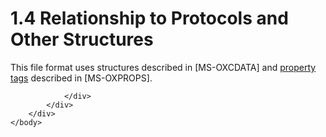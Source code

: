 <html dir="LTR" xmlns:mshelp="http://msdn.microsoft.com/mshelp" xmlns:ddue="http://ddue.schemas.microsoft.com/authoring/2003/5" xmlns:xlink="http://www.w3.org/1999/xlink" xmlns:tool="http://www.microsoft.com/tooltip">
    <head>
        <meta http-equiv="Content-Type" content="text/html; CHARSET=utf-8"></meta>
        <meta name="save" content="history"></meta>
        <title>1.4 Relationship to Protocols and Other Structures</title>
        <xml>
            <mshelp:toctitle title="1.4 Relationship to Protocols and Other Structures"></mshelp:toctitle>
            <mshelp:rltitle title="[MS-PST]: Relationship to Protocols and Other Structures"></mshelp:rltitle>
            <mshelp:keyword index="A" term="d852176e-c5b1-44a4-bda7-4d1ae62a26f6"></mshelp:keyword>
            <mshelp:attr name="DCSext.ContentType" value="open specification"></mshelp:attr>
            <mshelp:attr name="AssetID" value="d852176e-c5b1-44a4-bda7-4d1ae62a26f6"></mshelp:attr>
            <mshelp:attr name="TopicType" value="kbRef"></mshelp:attr>
            <mshelp:attr name="DCSext.Title" value="[MS-PST]: Relationship to Protocols and Other Structures" />
        </xml>
    </head>
    <body>
        <div id="header">
            <h1 class="heading">1.4 Relationship to Protocols and Other Structures</h1>
        </div>
        <div id="mainSection">
            <div id="mainBody">
                <div id="allHistory" class="saveHistory"></div>
                <div id="sectionSection0" class="section" name="collapseableSection">
                    

<p>This file format uses structures described in <mshelp:link keywords="1afa0cd9-b1a0-4520-b623-bf15030af5d8" tabindex="0">[MS-OXCDATA]</mshelp:link>
and <a href="08220cc9-69b1-4072-a2e7-2a0ff201d505.htm#gt_550ffe03-4145-49d1-8370-a9906b00452c">property tags</a>
described in <mshelp:link keywords="f6ab1613-aefe-447d-a49c-18217230b148" tabindex="0">[MS-OXPROPS]</mshelp:link>.</p>


                </div>
            </div>
        </div>
    </body>
</html>